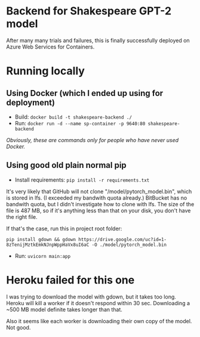 # Backend for Shakespeare GPT-2 model

After many many trials and failures, this is finally successfully deployed on Azure Web Services for Containers.

# Running locally

## Using Docker (which I ended up using for deployment)

- Build: `docker build -t shakespeare-backend ./`
- Run: `docker run -d --name sp-container -p 9640:80 shakespeare-backend`

_Obviously, these are commands only for people who have never used Docker._

## Using good old plain normal pip

- Install requirements: `pip install -r requirements.txt`

It's very likely that GitHub will not clone "/model/pytorch_model.bin", which is stored in lfs. (I exceeded my bandwith quota already.)
BitBucket has no bandwith quota, but I didn't investigate how to clone with lfs. The size of the file is 487 MB, so if it's anything less than that on your disk, you don't have the right file.

If that's the case, run this in project root folder:

`pip install gdown && gdown https://drive.google.com/uc?id=1-8zTenijMztkEmkNJnpWppHaVx8uI6aC -O ./model/pytorch_model.bin`

- Run: `uvicorn main:app`

# Heroku failed for this one

I was trying to download the model with gdown, but it takes too long. Heroku will kill a worker if it doesn't respond within 30 sec. Downloading a ~500 MB model definite takes longer than that.

Also it seems like each worker is downloading their own copy of the model. Not good.
